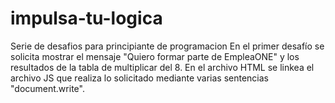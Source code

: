 # impulsa-tu-logica
Serie de desafios para principiante de programacion
En el primer desafío se solicita mostrar el mensaje "Quiero formar parte de EmpleaONE" y los resultados de la tabla de multiplicar del 8.
En el archivo HTML se linkea el archivo JS que realiza lo solicitado mediante varias sentencias "document.write".
